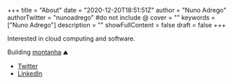 +++
title = "About"
date = "2020-12-20T18:51:51Z"
author = "Nuno Adrego"
authorTwitter = "nunoadrego" #do not include @
cover = ""
keywords = ["Nuno Adrego"]
description = ""
showFullContent = false
draft = false
+++

Interested in cloud computing and software.

Building [montanha](https://montanha.net) ⛰️

- [Twitter](https://twitter.com/nunoadrego)
- [LinkedIn](https://linkedin.com/in/nunoadrego)
